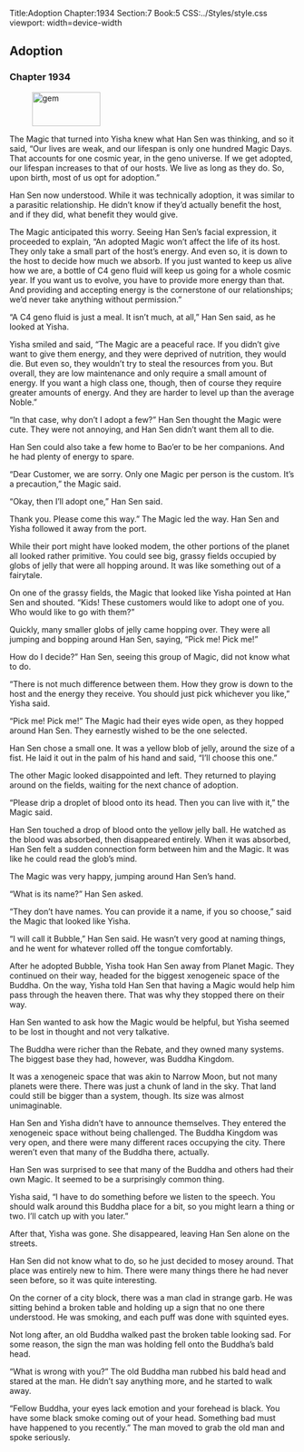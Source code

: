 Title:Adoption 
Chapter:1934 
Section:7 
Book:5 
CSS:../Styles/style.css 
viewport: width=device-width
  
## Adoption
### Chapter 1934 
<figure>
	<img src="../Images/gem.gif" alt="gem" id="gem" width="120" height="60" />
</figure>
  

  
  The Magic that turned into Yisha knew what Han Sen was thinking, and so it said, “Our lives are weak, and our lifespan is only one hundred Magic Days. That accounts for one cosmic year, in the geno universe. If we get adopted, our lifespan increases to that of our hosts. We live as long as they do. So, upon birth, most of us opt for adoption.”

Han Sen now understood. While it was technically adoption, it was similar to a parasitic relationship. He didn’t know if they’d actually benefit the host, and if they did, what benefit they would give.

The Magic anticipated this worry. Seeing Han Sen’s facial expression, it proceeded to explain, “An adopted Magic won’t affect the life of its host. They only take a small part of the host’s energy. And even so, it is down to the host to decide how much we absorb. If you just wanted to keep us alive how we are, a bottle of C4 geno fluid will keep us going for a whole cosmic year. If you want us to evolve, you have to provide more energy than that. And providing and accepting energy is the cornerstone of our relationships; we’d never take anything without permission.”

“A C4 geno fluid is just a meal. It isn’t much, at all,” Han Sen said, as he looked at Yisha.

Yisha smiled and said, “The Magic are a peaceful race. If you didn’t give want to give them energy, and they were deprived of nutrition, they would die. But even so, they wouldn’t try to steal the resources from you. But overall, they are low maintenance and only require a small amount of energy. If you want a high class one, though, then of course they require greater amounts of energy. And they are harder to level up than the average Noble.”

“In that case, why don’t I adopt a few?” Han Sen thought the Magic were cute. They were not annoying, and Han Sen didn’t want them all to die.

Han Sen could also take a few home to Bao’er to be her companions. And he had plenty of energy to spare.

“Dear Customer, we are sorry. Only one Magic per person is the custom. It’s a precaution,” the Magic said.

“Okay, then I’ll adopt one,” Han Sen said.

Thank you. Please come this way.” The Magic led the way. Han Sen and Yisha followed it away from the port.

While their port might have looked modem, the other portions of the planet all looked rather primitive. You could see big, grassy fields occupied by globs of jelly that were all hopping around. It was like something out of a fairytale.

On one of the grassy fields, the Magic that looked like Yisha pointed at Han Sen and shouted. “Kids! These customers would like to adopt one of you. Who would like to go with them?”

Quickly, many smaller globs of jelly came hopping over. They were all jumping and bopping around Han Sen, saying, “Pick me! Pick me!”

How do I decide?” Han Sen, seeing this group of Magic, did not know what to do.

“There is not much difference between them. How they grow is down to the host and the energy they receive. You should just pick whichever you like,” Yisha said.

“Pick me! Pick me!” The Magic had their eyes wide open, as they hopped around Han Sen. They earnestly wished to be the one selected.

Han Sen chose a small one. It was a yellow blob of jelly, around the size of a fist. He laid it out in the palm of his hand and said, “I’ll choose this one.”

The other Magic looked disappointed and left. They returned to playing around on the fields, waiting for the next chance of adoption.

“Please drip a droplet of blood onto its head. Then you can live with it,” the Magic said.

Han Sen touched a drop of blood onto the yellow jelly ball. He watched as the blood was absorbed, then disappeared entirely. When it was absorbed, Han Sen felt a sudden connection form between him and the Magic. It was like he could read the glob’s mind.

The Magic was very happy, jumping around Han Sen’s hand.

“What is its name?” Han Sen asked.

“They don’t have names. You can provide it a name, if you so choose,” said the Magic that looked like Yisha.

“I will call it Bubble,” Han Sen said. He wasn’t very good at naming things, and he went for whatever rolled off the tongue comfortably.

After he adopted Bubble, Yisha took Han Sen away from Planet Magic. They continued on their way, headed for the biggest xenogeneic space of the Buddha. On the way, Yisha told Han Sen that having a Magic would help him pass through the heaven there. That was why they stopped there on their way.

Han Sen wanted to ask how the Magic would be helpful, but Yisha seemed to be lost in thought and not very talkative.

The Buddha were richer than the Rebate, and they owned many systems. The biggest base they had, however, was Buddha Kingdom.

It was a xenogeneic space that was akin to Narrow Moon, but not many planets were there. There was just a chunk of land in the sky. That land could still be bigger than a system, though. Its size was almost unimaginable.

Han Sen and Yisha didn’t have to announce themselves. They entered the xenogeneic space without being challenged. The Buddha Kingdom was very open, and there were many different races occupying the city. There weren’t even that many of the Buddha there, actually.

Han Sen was surprised to see that many of the Buddha and others had their own Magic. It seemed to be a surprisingly common thing.

Yisha said, “I have to do something before we listen to the speech. You should walk around this Buddha place for a bit, so you might learn a thing or two. I’ll catch up with you later.”

After that, Yisha was gone. She disappeared, leaving Han Sen alone on the streets.

Han Sen did not know what to do, so he just decided to mosey around. That place was entirely new to him. There were many things there he had never seen before, so it was quite interesting.

On the corner of a city block, there was a man clad in strange garb. He was sitting behind a broken table and holding up a sign that no one there understood. He was smoking, and each puff was done with squinted eyes.

Not long after, an old Buddha walked past the broken table looking sad. For some reason, the sign the man was holding fell onto the Buddha’s bald head.

“What is wrong with you?” The old Buddha man rubbed his bald head and stared at the man. He didn’t say anything more, and he started to walk away.

“Fellow Buddha, your eyes lack emotion and your forehead is black. You have some black smoke coming out of your head. Something bad must have happened to you recently.” The man moved to grab the old man and spoke seriously.
